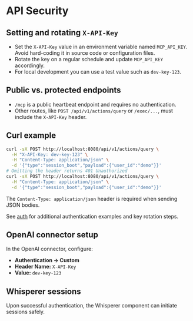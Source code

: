 # API Security

## Setting and rotating `X-API-Key`

- Set the `X-API-Key` value in an environment variable named `MCP_API_KEY`. Avoid hard-coding it in source code or configuration files.
- Rotate the key on a regular schedule and update `MCP_API_KEY` accordingly.
- For local development you can use a test value such as `dev-key-123`.

## Public vs. protected endpoints

- `/mcp` is a public heartbeat endpoint and requires no authentication.
- Other routes, like `POST /api/v1/actions/query` or `/exec/...`, must include the `X-API-Key` header.

## Curl example

```bash
curl -sX POST http://localhost:8080/api/v1/actions/query \
  -H "X-API-Key: dev-key-123" \
  -H "Content-Type: application/json" \
  -d '{"type":"session_boot","payload":{"user_id":"demo"}}'
# Omitting the header returns 401 Unauthorized
curl -sX POST http://localhost:8080/api/v1/actions/query \
  -H "Content-Type: application/json" \
  -d '{"type":"session_boot","payload":{"user_id":"demo"}}'
```

The `Content-Type: application/json` header is required when sending JSON bodies.

See [auth](auth.md) for additional authentication examples and key rotation steps.

## OpenAI connector setup

In the OpenAI connector, configure:

- **Authentication → Custom**
- **Header Name:** `X-API-Key`
- **Value:** `dev-key-123`

## Whisperer sessions

Upon successful authentication, the Whisperer component can initiate sessions safely.

